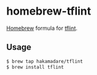 # homebrew-tflint

[Homebrew](https://brew.sh) formula for [tflint](https://github.com/wata727/tflint).

## Usage

```sh
$ brew tap hakamadare/tflint
$ brew install tflint
```
